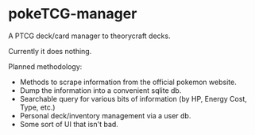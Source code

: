 # pokeTCG-manager
A PTCG deck/card manager to theorycraft decks.

Currently it does nothing.

Planned methodology:
- Methods to scrape information from the official pokemon website.
- Dump the information into a convenient sqlite db.
- Searchable query for various bits of information (by HP, Energy Cost, Type, etc.)
- Personal deck/inventory management via a user db.
- Some sort of UI that isn't bad.